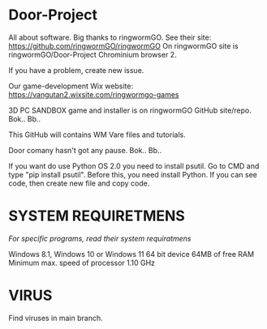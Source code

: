 # Door-Project
All about software.
Big thanks to ringwormGO.
See their site: https://github.com/ringwormGO/ringwormGO
On ringwormGO site is ringwormGO/Door-Project Chrominium browser 2.

If you have a problem, create new issue.

Our game-development Wix website: https://vangutan2.wixsite.com/ringwormgo-games

3D PC SANDBOX game and installer is on ringwormGO GitHub site/repo.
Bok.. Bb..

This GitHub will contains WM Vare files and tutorials.

Door comany hasn't got any pause.
Bok.. Bb..

If you want do use Python OS 2.0 you need to install psutil. Go to CMD and type "pip install psutil". Before this, you need install Python.
If you can see code, then create new file and copy code.

# SYSTEM REQUIRETMENS
*For specific programs, read their system requiratmens*

Windows 8.1, Windows 10 or Windows 11 64 bit device
64MB of free RAM
Minimum max. speed of processor 1.10 GHz

# VIRUS
Find viruses in main branch.
